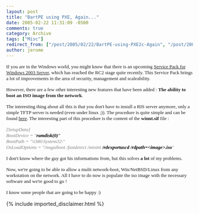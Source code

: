 ```yaml
---
layout: post
title: "BartPE using PXE, Again..."
date: 2005-02-22 11:31:09 -0500
comments: true
category: Archive
tags: ["Misc"]
redirect_from: ["/post/2005/02/22/BartPE-using-PXE2c-Again", "/post/2005/02/22/bartpe-using-pxe2c-again"]
author: jerome
---
```

<!-- more -->
<P><FONT face=Tahoma size=2>If you are in the Windows world, you might know that there is an upcoming <A href="http://www.microsoft.com/windowsserver2003/downloads/servicepacks/sp1/default.mspx" mce_href="http://www.microsoft.com/windowsserver2003/downloads/servicepacks/sp1/default.mspx">Service Pack for Windows 2003 Server</A>, which has reached the RC2 stage quite recently. This Service Pack brings a lot of improvements in the area of security, management and scaleability.</FONT></P>
<P><FONT face=Tahoma size=2>However, there are a few other interesting new features that have been added : <STRONG>The ability to boot an ISO image from the network</STRONG>. </FONT></P>
<P><FONT face=Tahoma size=2>The interesting thing about all this is that you don't have to install a RIS server anymore, only a simple TFTP server is needed (even under linux ;)). </FONT><FONT face=Tahoma size=2>The procedure is quite simple and can be found <A href="http://www.911cd.net/forums/index.php?showtopic=9685&amp;st=0" mce_href="http://www.911cd.net/forums/index.php?showtopic=9685&amp;st=0">here</A>. </FONT><FONT face=Tahoma size=2>The interesting part of this procedure is the content of the <STRONG>winnt.sif</STRONG> file&nbsp;:</FONT></P>
<P><FONT face=Tahoma color=#808080 size=2><EM>[SetupData]<BR>BootDevice = "<FONT color=#000000><STRONG>ramdisk(0)</STRONG>"</FONT><BR>BootPath = "\i386\System32\"<BR>OsLoadOptions = "/noguiboot /fastdetect /minint <STRONG><FONT color=#000000>/rdexportascd /rdpath=&lt;image&gt;.iso</FONT></STRONG>"</EM></FONT></P>
<P><FONT face=Tahoma size=2>I don't know where the guy got his informations from, but&nbsp;this solves <STRONG>a lot</STRONG> of my problems.</FONT></P>
<P><FONT face=Tahoma size=2>Now, we're going to be able to allow a multi network-boot, Win/NetBSD/Linux from any workstation on the network. All I have to do now is populate the iso image with the necessary software and we're good to go !</FONT></P>
<P><FONT face=Tahoma size=2>I know some people that are going to be&nbsp;happy :)</FONT></P>
{% include imported_disclaimer.html %}
